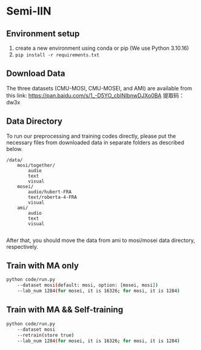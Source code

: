 # Semi-IIN

## Environment setup

1. create a new environment using conda or pip (We use Python 3.10.16)
2. `pip install -r requirements.txt`

## Download Data

The three datasets (CMU-MOSI, CMU-MOSEI, and AMI) are available from this link: https://pan.baidu.com/s/1_-D5YO_cblNIbnwDJXo0BA 提取码：dw3x 

## Data Directory

To run our preprocessing and training codes directly, please put the necessary files from downloaded data in separate folders as described below.

```
/data/
    mosi/together/
        audio
        text
        visual
    mosei/
        audio/hubert-FRA
        text/roberta-4-FRA
        visual
    ami/
        audio
        text
        visual
        
```

After that, you should move the data from ami to mosi/mosei data directory, respectively.

## Train with MA only

```bash
python code/run.py 
	--dataset mosi(default: mosi, option: [mosei, mosi]) 
	--lab_num 1284(for mosei, it is 16326; for mosi, it is 1284)
```

## Train with MA && Self-training

```bash
python code/run.py
	--dataset mosi 
	--retrain(store true) 
	--lab_num 1284(for mosei, it is 16326; for mosi, it is 1284)
```

